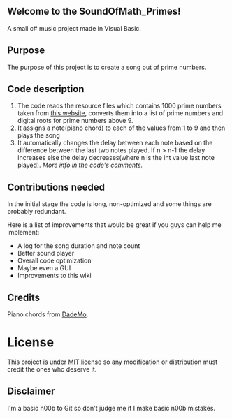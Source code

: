 ## Welcome to the SoundOfMath_Primes!
A small c# music project made in Visual Basic.

## Purpose
The purpose of this project is to create a song out of prime numbers.

## Code description
1. The code reads the resource files which contains 1000 prime numbers taken from [this website](https://primes.utm.edu/lists/small/1000.txt), converts them into a list of prime numbers and digital roots for prime numbers above 9.
2. It assigns a note(piano chord) to each of the values from 1 to 9 and then plays the song
3. It automatically changes the delay between each note based on the difference between the last two notes played. If  n > n-1 the delay increases else the delay decreases(where n is the int value last note played).
_More info in the code's comments._

## Contributions needed

In the initial stage the code is long, non-optimized and some things are probably redundant.

 Here is a list of improvements that would be great if you guys can help me implement:
* A log for the song duration and note count
* Better sound player
* Overall code optimization 
* Maybe even a GUI
* Improvements to this wiki

## Credits
Piano chords from [DadeMo](http://audio.ibeat.org/?ccm=/media/files/DaDeMo/475).
# License
This project is under [MIT license](http://choosealicense.com/licenses/mit/) so any modification or distribution must credit the ones who deserve it.

## Disclaimer
I'm a basic n00b to Git so don't judge me if I make basic n00b mistakes.
